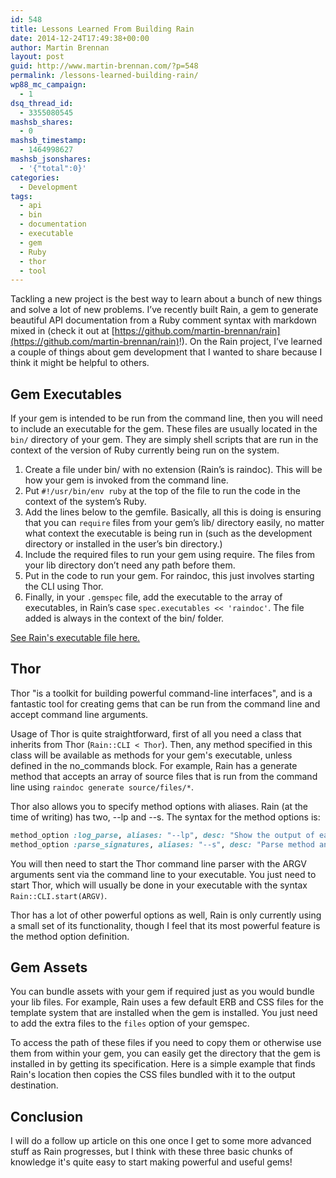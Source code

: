 ```yaml
---
id: 548
title: Lessons Learned From Building Rain
date: 2014-12-24T17:49:38+00:00
author: Martin Brennan
layout: post
guid: http://www.martin-brennan.com/?p=548
permalink: /lessons-learned-building-rain/
wp88_mc_campaign:
  - 1
dsq_thread_id:
  - 3355080545
mashsb_shares:
  - 0
mashsb_timestamp:
  - 1464998627
mashsb_jsonshares:
  - '{"total":0}'
categories:
  - Development
tags:
  - api
  - bin
  - documentation
  - executable
  - gem
  - Ruby
  - thor
  - tool
---
```

Tackling a new project is the best way to learn about a bunch of new things and solve a lot of new problems. I&#8217;ve recently built Rain, a gem to generate beautiful API documentation from a Ruby comment syntax with markdown mixed in (check it out at [https://github.com/martin-brennan/rain](https://github.com/martin-brennan/rain)!). On the Rain project, I&#8217;ve learned a couple of things about gem development that I wanted to share because I think it might be helpful to others.<!--more-->

## Gem Executables

If your gem is intended to be run from the command line, then you will need to include an executable for the gem. These files are usually located in the `bin/` directory of your gem. They are simply shell scripts that are run in the context of the version of Ruby currently being run on the system.

  1. Create a file under bin/ with no extension (Rain&#8217;s is raindoc). This will be how your gem is invoked from the command line.
  2. Put `#!/usr/bin/env ruby` at the top of the file to run the code in the context of the system&#8217;s Ruby.
  3. Add the lines below to the gemfile. Basically, all this is doing is ensuring that you can `require` files from your gem&#8217;s lib/ directory easily, no matter what context the executable is being run in (such as the development directory or installed in the user&#8217;s bin directory.)
  4. Include the required files to run your gem using require. The files from your lib directory don&#8217;t need any path before them.
  5. Put in the code to run your gem. For raindoc, this just involves starting the CLI using Thor.
  6. Finally, in your `.gemspec` file, add the executable to the array of executables, in Rain&#8217;s case `spec.executables << 'raindoc'`. The file added is always in the context of the bin/ folder.

[See Rain's executable file here.](https://github.com/martin-brennan/rain/blob/master/bin/raindoc)

## Thor

Thor "is a toolkit for building powerful command-line interfaces", and is a fantastic tool for creating gems that can be run from the command line and accept command line arguments.

Usage of Thor is quite straightforward, first of all you need a class that inherits from Thor (`Rain::CLI < Thor`). Then, any method specified in this class will be available as methods for your gem's executable, unless defined in the no_commands block. For example, Rain has a generate method that accepts an array of source files that is run from the command line using `raindoc generate source/files/*`.

Thor also allows you to specify method options with aliases. Rain (at the time of writing) has two, --lp and --s. The syntax for the method options is:

```ruby
method_option :log_parse, aliases: "--lp", desc: "Show the output of each line parse."
method_option :parse_signatures, aliases: "--s", desc: "Parse method and class documentation too. Defaults to false."
```

You will then need to start the Thor command line parser with the ARGV arguments sent via the command line to your executable. You just need to start Thor, which will usually be done in your executable with the syntax `Rain::CLI.start(ARGV)`.

Thor has a lot of other powerful options as well, Rain is only currently using a small set of its functionality, though I feel that its most powerful feature is the method option definition.

## Gem Assets

You can bundle assets with your gem if required just as you would bundle your lib files. For example, Rain uses a few default ERB and CSS files for the template system that are installed when the gem is installed. You just need to add the extra files to the `files` option of your gemspec.

To access the path of these files if you need to copy them or otherwise use them from within your gem, you can easily get the directory that the gem is installed in by getting its specification. Here is a simple example that finds Rain's location then copies the CSS files bundled with it to the output destination.



## Conclusion

I will do a follow up article on this one once I get to some more advanced stuff as Rain progresses, but I think with these three basic chunks of knowledge it's quite easy to start making powerful and useful gems!
